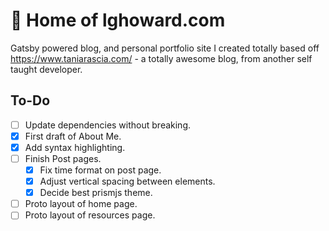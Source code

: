 # 🚀  Home of lghoward.com

Gatsby powered blog, and personal portfolio site I created totally based off https://www.taniarascia.com/ - a totally awesome blog, from another self taught developer.

## To-Do
- [ ] Update dependencies without breaking.
- [x] First draft of About Me.
- [x] Add syntax highlighting.
- [ ] Finish Post pages.
  - [x] Fix time format on post page.
  - [x] Adjust vertical spacing between elements.
  - [x] Decide best prismjs theme.
- [ ] Proto layout of home page.
- [ ] Proto layout of resources page.